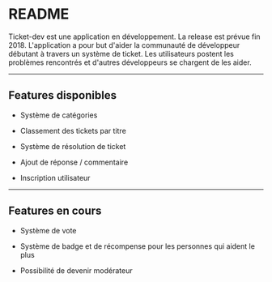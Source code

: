 # README

Ticket-dev est une application en développement. La release est prévue fin 2018.
L'application a pour but d'aider la communauté de développeur débutant à travers un système de ticket. 
Les utilisateurs postent les problèmes rencontrés et d'autres développeurs se chargent de les aider.

--------------------------------
Features disponibles
--------------------------------

* Système de catégories

* Classement des tickets par titre

* Système de résolution de ticket

* Ajout de réponse / commentaire

* Inscription utilisateur

--------------------------------
Features en cours
--------------------------------

* Système de vote

* Système de badge et de récompense pour les personnes qui aident le plus

* Possibilité de devenir modérateur
